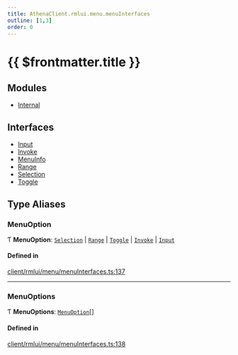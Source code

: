 ```yaml
---
title: AthenaClient.rmlui.menu.menuInterfaces
outline: [1,3]
order: 0
---
```


# {{ $frontmatter.title }}


## Modules

- [Internal](client_rmlui_menu_menuInterfaces_Internal.md)

## Interfaces

- [Input](../interfaces/client_rmlui_menu_menuInterfaces_Input.md)
- [Invoke](../interfaces/client_rmlui_menu_menuInterfaces_Invoke.md)
- [MenuInfo](../interfaces/client_rmlui_menu_menuInterfaces_MenuInfo.md)
- [Range](../interfaces/client_rmlui_menu_menuInterfaces_Range.md)
- [Selection](../interfaces/client_rmlui_menu_menuInterfaces_Selection.md)
- [Toggle](../interfaces/client_rmlui_menu_menuInterfaces_Toggle.md)

## Type Aliases

### MenuOption

Ƭ **MenuOption**: [`Selection`](../interfaces/client_rmlui_menu_menuInterfaces_Selection.md) \| [`Range`](../interfaces/client_rmlui_menu_menuInterfaces_Range.md) \| [`Toggle`](../interfaces/client_rmlui_menu_menuInterfaces_Toggle.md) \| [`Invoke`](../interfaces/client_rmlui_menu_menuInterfaces_Invoke.md) \| [`Input`](../interfaces/client_rmlui_menu_menuInterfaces_Input.md)

#### Defined in

[client/rmlui/menu/menuInterfaces.ts:137](https://github.com/Stuyk/altv-athena/blob/d9b1cbb/src/core/client/rmlui/menu/menuInterfaces.ts#L137)

___

### MenuOptions

Ƭ **MenuOptions**: [`MenuOption`](client_rmlui_menu_menuInterfaces.md#MenuOption)[]

#### Defined in

[client/rmlui/menu/menuInterfaces.ts:138](https://github.com/Stuyk/altv-athena/blob/d9b1cbb/src/core/client/rmlui/menu/menuInterfaces.ts#L138)
